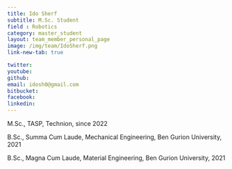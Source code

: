 ```yaml
---
title: Ido Sherf
subtitle: M.Sc. Student
field : Robotics
category: master_student
layout: team_member_personal_page
image: /img/team/IdoSherf.png
link-new-tab: true

twitter: 
youtube: 
github: 
email: idosh0@gmail.com
bitbucket: 
facebook: 
linkedin: 
---
```


M.Sc., TASP, Technion, since 2022

B.Sc., Summa Cum Laude, Mechanical Engineering, Ben Gurion University, 2021

B.Sc., Magna Cum Laude, Material Engineering, Ben Gurion University, 2021


<!-- {% bibliography --query @*[year=2023] --group_by none %}
{% bibliography -q @*[c ~= {{ V. Indelman }}] %}
{% bibliography --sort authors %} -->
